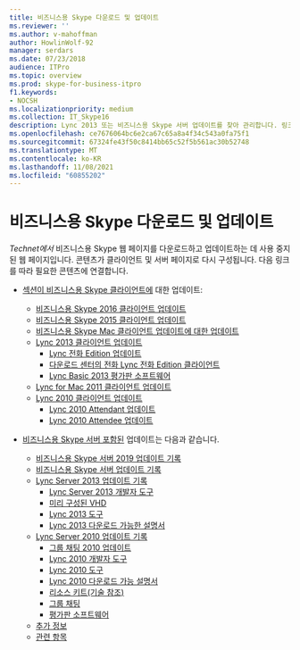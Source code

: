 ```yaml
---
title: 비즈니스용 Skype 다운로드 및 업데이트
ms.reviewer: ''
ms.author: v-mahoffman
author: HowlinWolf-92
manager: serdars
ms.date: 07/23/2018
audience: ITPro
ms.topic: overview
ms.prod: skype-for-business-itpro
f1.keywords:
- NOCSH
ms.localizationpriority: medium
ms.collection: IT_Skype16
description: Lync 2013 또는 비즈니스용 Skype 서버 업데이트를 찾아 관리합니다. 링크를 사용하여 자세한 정보를 확인한 다음 업데이트를 다운로드합니다.
ms.openlocfilehash: ce7676064bc6e2ca67c65a8a4f34c543a0fa75f1
ms.sourcegitcommit: 67324fe43f50c8414bb65c52f5b561ac30b52748
ms.translationtype: MT
ms.contentlocale: ko-KR
ms.lasthandoff: 11/08/2021
ms.locfileid: "60855202"
---
```

# <a name="skype-for-business-downloads-and-updates"></a>비즈니스용 Skype 다운로드 및 업데이트

_Technet에서_ 비즈니스용 Skype 웹 페이지를 다운로드하고 업데이트하는 데 사용 중지된 웹 페이지입니다. 콘텐츠가 클라이언트 및 서버 페이지로 다시 구성됩니다. 다음 링크를 따라 필요한 콘텐츠에 연결합니다.

- [섹션이 비즈니스용 Skype 클라이언트에](sfb-client-updates.md) 대한 업데이트:
    - [비즈니스용 Skype 2016 클라이언트 업데이트](sfb-client-updates.md#skype-for-business-2016-client-updates)
    - [비즈니스용 Skype 2015 클라이언트 업데이트](sfb-client-updates.md#skype-for-business-2015-client-updates)
    - [비즈니스용 Skype Mac 클라이언트 업데이트에 대한 업데이트](sfb-client-updates.md)
    - [Lync 2013 클라이언트 업데이트](sfb-client-updates.md)
        - [Lync 전화 Edition 업데이트](sfb-client-updates.md#lync-phone-edition-updates)
        - [다운로드 센터의 전화 Lync 전화 Edition 클라이언트](sfb-client-updates.md#lync-phone-edition-clients-on-download-center)
        - [Lync Basic 2013 평가판 소프트웨어](sfb-client-updates.md)
    - [Lync for Mac 2011 클라이언트 업데이트](sfb-client-updates.md#lync-for-mac-2011-client-updates)
    - [Lync 2010 클라이언트 업데이트](sfb-client-updates.md#lync-2010-client-updates)
        - [Lync 2010 Attendant 업데이트](sfb-client-updates.md#lync-2010-attendant-updates)
        - [Lync 2010 Attendee 업데이트](sfb-client-updates.md#lync-2010-attendee-updates)

- [비즈니스용 Skype 서버 포함된](sfb-server-updates.md) 업데이트는 다음과 같습니다.
    - [비즈니스용 Skype 서버 2019 업데이트 기록](sfb-server-updates.md#skype-for-business-server-2019-update-history)
    - [비즈니스용 Skype 서버 업데이트 기록](sfb-server-updates.md#skype-for-business-server-2015-update-history)
    - [Lync Server 2013 업데이트 기록](sfb-server-updates.md#lync-server-2013-update-history)
        - [Lync Server 2013 개발자 도구](sfb-server-updates.md#lync-server-2013-dev-tools)
        - [미리 구성된 VHD](sfb-server-updates.md#pre-configured-vhds)
        - [Lync 2013 도구](sfb-server-updates.md#lync-2013-tools)
        - [Lync 2013 다운로드 가능한 설명서](sfb-server-updates.md#lync-2013-downloadable-documentation)
    - [Lync Server 2010 업데이트 기록](sfb-server-updates.md#lync-server-2010-update-history)
        - [그룹 채팅 2010 업데이트](sfb-server-updates.md#group-chat-2010-updates)
        - [Lync 2010 개발자 도구](sfb-server-updates.md#lync-2010-dev-tools)
        - [Lync 2010 도구](sfb-server-updates.md#lync-2010-tools)
        - [Lync 2010 다운로드 가능 설명서](sfb-server-updates.md#lync-2010-downloadable-documentation)
        - [리소스 키트(기술 참조)](sfb-server-updates.md#resource-kit-technical-reference)
        - [그룹 채팅](sfb-server-updates.md#group-chat)
        - [평가판 소프트웨어](sfb-server-updates.md#trial-software)
    - [추가 정보](sfb-server-updates.md#additional-information)
    - [관련 항목](sfb-server-updates.md#related-topics)
